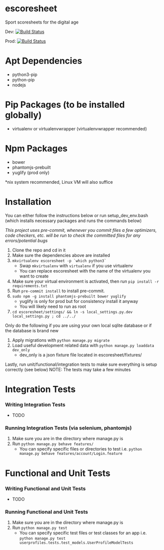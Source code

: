 # escoresheet
Sport scoresheets for the digital age

Dev: [![Build Status](https://travis-ci.com/hmgoalie35/escoresheet.svg?token=6sJZQMC4LpsRyFkHBeAL&branch=dev)](https://travis-ci.com/hmgoalie35/escoresheet)

Prod: [![Build Status](https://travis-ci.com/hmgoalie35/escoresheet.svg?token=6sJZQMC4LpsRyFkHBeAL&branch=master)](https://travis-ci.com/hmgoalie35/escoresheet)

# Apt Dependencies

* python3-pip
* python-pip
* nodejs

# Pip Packages (to be installed globally)
* virtualenv or virtualenvwrapper (virtualenvwrapper recommended)

# Npm Packages
* bower
* phantomjs-prebuilt
* yuglify (prod only)

*nix system recommended, Linux VM will also suffice

# Installation

You can either follow the instructions below or run setup_dev_env.bash (which installs necessary packages and runs the commands below)

*This project uses pre-commit, whenever you commit files a few optimizers, code checkers, etc. will be run to check the committed files for any errors/potential bugs*

1. Clone the repo and cd in it
2. Make sure the dependencies above are installed
3. ```mkvirtualenv escoresheet -p `which python3` ```
    * Swap `mkvirtualenv` with `virtualenv` if you use virtualenv
    * You can replace escoresheet with the name of the virtualenv you want to create
4. Make sure your virtual environment is activated, then run `pip install -r requirements.txt`
5. Run `pre-commit install` to install pre-commit.
6. `sudo npm -g install phantomjs-prebuilt bower yuglify`
    * yuglify is only for prod but for consistency install it anyway
    * You will likely need to run as root
7. `cd escoresheet/settings/ && ln -s local_settings.py.dev local_settings.py ; cd ../../`

Only do the following if you are using your own local sqlite database or if the database is brand new

1. Apply migrations with `python manage.py migrate`
2. Load useful development related data with `python manage.py loaddata dev_only`
    * dev_only is a json fixture file located in escoresheet/fixtures/


Lastly, run unit/functional/integration tests to make sure everything is setup correctly (see below)
NOTE: The tests may take a few minutes

# Integration Tests

### Writing Integration Tests
  * TODO

### Running Integration Tests (via selenium, phantomjs)
1. Make sure you are in the directory where manage.py is
2. Run `python manage.py behave features/`
    * You can specify specific files or directories to test i.e. `python manage.py behave features/account/Login.feature`

# Functional and Unit Tests

### Writing Functional and Unit Tests
  * TODO

### Running Functional and Unit Tests
1. Make sure you are in the directory where manage.py is
2. Run `python manage.py test`
    * You can specify specific test files or test classes for an app i.e. `python manage.py test userprofiles.tests.test_models.UserProfileModelTests`
